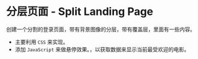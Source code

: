 # 分层页面 - Split Landing Page
创建一个分割的登录页面，带有背景图像的分层，带有覆盖层，里面有一些内容。

- 主要利用 `CSS` 来实现。
- 添加 `JavaScript` 来做悬停效果。，以获取数据来显示当前最受欢迎的电影。
